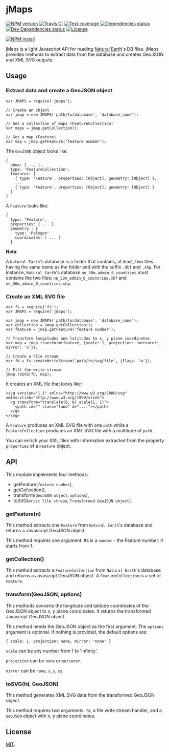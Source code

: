 # jMaps

[![NPM version][npm-image]][npm-url]
[![Travis CI][travis-image]][travis-url]
[![Test coverage][coveralls-image]][coveralls-url]
[![Dependencies status][dependencies-image]][dependencies-url]
[![Dev Dependencies status][devdependencies-image]][devdependencies-url]
[![License][license-image]](LICENSE.md)

[![NPM install][npm-install-image]][npm-install-url]

jMaps is a light Javascript API for reading [Natural Earth](http://www.naturalearthdata.com)'s DB files. jMaps provides methods to extract data from the database and creates GeoJSON and XML SVG outputs.

## Usage

### Extract data and create a GeoJSON object

```
var JMAPS = require('jmaps');

// Create an object
var jmap = new JMAPS('path/to/database', 'database_name');

// Get a collection of maps (FeatureCollection)
var maps = jmap.getCollection();

// Get a map (Feature)
var map = jmap.getFeature('feature number');
```

The `GeoJSON` object looks like:

```
{
  bbox: [ ... ],
  type: 'FeatureCollection',
  features: [
    { type: 'Feature', properties: [Object], geometry: [Object] },
    ...
    { type: 'Feature', properties: [Object], geometry: [Object] }
  ]
}
```

A `Feature` looks like:

```
{
  type: 'Feature',
  properties: { ... },
  geometry : {
    type: 'Polygon'
    coordinates: [ ... ]
  }
```

**Nota**:

A `Natural Earth`'s database is a folder that contains, at least, two files having the same name as the folder and with the suffix `.dbf` and `.shp`. For instance, `Natural Earth`'s database `ne_50m_admin_0_countries` must contains the two files: `ne_50m_admin_0_countries.dbf` and `ne_50m_admin_0_countries.shp`.


### Create an XML SVG file

```
var fs = require('fs');
var JMAPS = require('jmaps');

var jmap = new JMAPS('path/to/database', 'database_name');
var collection = jmap.getCollection();
var feature = jmap.getFeature('feature number');

// Transform longitudes and latitudes to x, y plane coordinates
var map = jmap.transform(feature, {scale: 1, projection: 'mercator', mirror: 'x'});

// Create a File stream
var fd = fs.createWriteStream('path/to/svg/file', {flags: 'w'});

// Fill the write stream
jmap.toSVG(fd, map);
```

It creates an XML file that looks like:

```
<svg version="1.1" xmlns="http://www.w3.org/2000/svg" xmlns:xlink="http://www.w3.org/1999/xlink">
  <g transform="translate(0, 0) scale(1, 1)">
    <path id="" class="land" d="...."></path>
  </g>
</svg>
```

A `Feature` produces an XML SVG file with one `path` while a `FeatureCollection` produces an XML SVG file with a multitude of `path`.

You can enrich your XML files with information extracted from the property `properties` of a `Feature` object.

## API

This module implements four methods:

 * getFeature(`feature number`),
 * getCollection(),
 * transform(`GeoJSON object`, `options`),
 * toSVG(`write file stream`, `Transformed GeoJSON object`).


### getFeature(n)

This method extracts one `Feature` from `Natural Earth`'s database and returns a Javascript GeoJSON object.

This method requires one argument. Its is a `number` - the Feature number. It starts from 1.


### getCollection()

This method extracts a `FeatureCollection` from `Natural Earth`'s database and returns a Javascript GeoJSON object. A `FeatureCollection` is a set of `Feature`.


### transform(GeoJSON, options)

This methods converts the longitude and latitude coordinates of the GeoJSON object to x, y plane coordinates. It returns the transformed Javascript GeoJSON object.

This method needs the GeoJSON object as the first argument. The `options` argument is optional. If nothing is provided, the default options are:

```
{ scale: 1, projection: none, mirror: 'none' }
```

`scale` can be any number from 1 to 'infinity'.

`projection` can be `none` or `mercator`.

`mirror` can be `none`, `x`, `y`, `xy`.


### toSVG(fd, GeoJSON)

This method generates XML SVG data from the transformed GeoJSON object.

This method requires two arguments. `fd`, a file write stream handler, and a `GeoJSON` object with x, y plane coordinates.


## License

[MIT](LICENSE.md).

<!--- URls -->

[npm-image]: https://img.shields.io/npm/v/jmaps.svg?style=flat-square
[npm-install-image]: https://nodei.co/npm/jmaps.png?compact=true
[node-image]: https://img.shields.io/badge/node.js-%3E=_0.10-green.svg?style=flat-square
[download-image]: https://img.shields.io/npm/dm/jmaps.svg?style=flat-square
[travis-image]: https://img.shields.io/travis/jclo/jmaps.svg?style=flat-square
[coveralls-image]: https://img.shields.io/coveralls/jclo/jmaps/master.svg?style=flat-square
[dependencies-image]: https://david-dm.org/jclo/jmaps/status.svg?theme=shields.io
[devdependencies-image]: https://david-dm.org/jclo/jmaps/dev-status.svg?theme=shields.io
[license-image]: https://img.shields.io/npm/l/jmaps.svg?style=flat-square

[npm-url]: https://www.npmjs.com/package/jmaps
[npm-install-url]: https://nodei.co/npm/jmaps
[node-url]: http://nodejs.org/download
[download-url]: https://www.npmjs.com/package/jmaps
[travis-url]: https://travis-ci.org/jclo/jmaps
[coveralls-url]: https://coveralls.io/github/jclo/jmaps?branch=master
[dependencies-url]: https://david-dm.org/jclo/jmaps
[devdependencies-url]: https://david-dm.org/jclo/jmaps?type=dev
[license-url]: http://opensource.org/licenses/MIT
